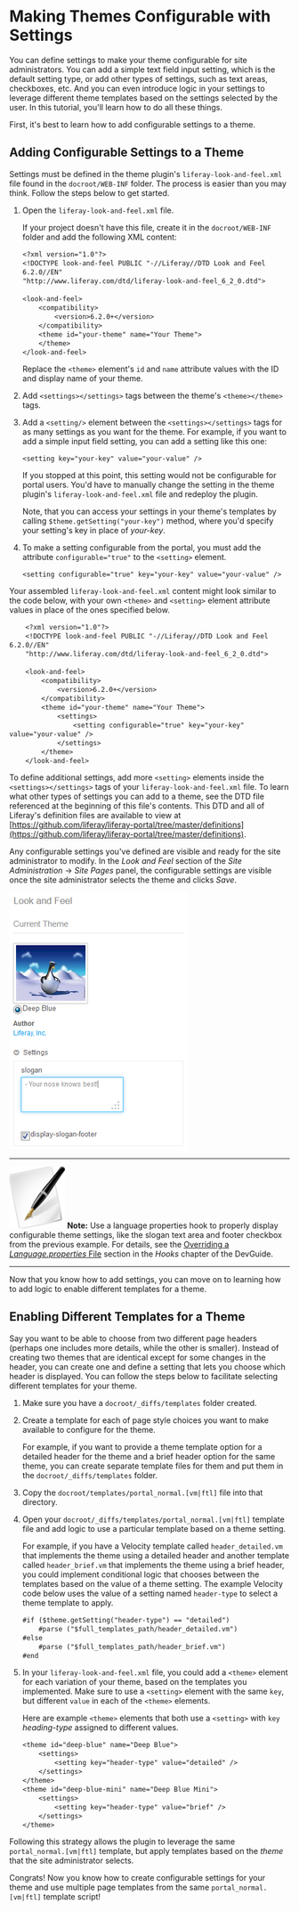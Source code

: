 # Making Themes Configurable with Settings [](id=making-themes-configurable-with-settings)

You can define settings to make your theme configurable for site administrators.
You can add a simple text field input setting, which is the default setting
type, or add other types of settings, such as text areas, checkboxes, etc.
And you can even introduce logic in your settings to leverage different theme
templates based on the settings selected by the user. In this tutorial, you'll
learn how to do all these things. 

First, it's best to learn how to add configurable settings to a theme. 

## Adding Configurable Settings to a Theme

Settings must be defined in the theme plugin's `liferay-look-and-feel.xml` file found in the
`docroot/WEB-INF` folder. The
process is easier than you may think. Follow the steps below to get started.

1.  Open the `liferay-look-and-feel.xml` file.

    If your project doesn't have this file, create it in the `docroot/WEB-INF`
    folder and add the following XML content:

		<?xml version="1.0"?>
		<!DOCTYPE look-and-feel PUBLIC "-//Liferay//DTD Look and Feel 6.2.0//EN"
		"http://www.liferay.com/dtd/liferay-look-and-feel_6_2_0.dtd">

		<look-and-feel>
			<compatibility>
				<version>6.2.0+</version>
			</compatibility>
			<theme id="your-theme" name="Your Theme">
			</theme>
		</look-and-feel>

    Replace the `<theme>` element's `id` and `name` attribute values with the ID
    and display name of your theme. 

2.  Add `<settings></settings>` tags between the theme's `<theme></theme>` tags.

3.  Add a `<setting/>` element between the `<settings></settings>` tags for as
many settings as you want for the theme. For example, if you want to add a
simple input field setting, you can add a setting like this one: 

		<setting key="your-key" value="your-value" />

    If you stopped at this point, this setting would not be configurable for
    portal users. You'd have to manually change the setting in the theme
    plugin's `liferay-look-and-feel.xml` file and redeploy the plugin. 

    Note, that you can access your settings in your theme's templates by calling
    `$theme.getSetting("your-key")` method, where you'd specify your setting's
    key in place of *your-key*. 

4.  To make a setting configurable from the portal, you must add the attribute
`configurable="true"` to the `<setting>` element. 

		<setting configurable="true" key="your-key" value="your-value" />

Your assembled `liferay-look-and-feel.xml` content might look similar to the
code below, with your own `<theme>` and `<setting>` element attribute values in
place of the ones specified below. 

        <?xml version="1.0"?>
        <!DOCTYPE look-and-feel PUBLIC "-//Liferay//DTD Look and Feel 6.2.0//EN"
        "http://www.liferay.com/dtd/liferay-look-and-feel_6_2_0.dtd">

        <look-and-feel>
            <compatibility>
                <version>6.2.0+</version>
            </compatibility>
            <theme id="your-theme" name="Your Theme">
                <settings>
                    <setting configurable="true" key="your-key" value="your-value" />
                </settings>
            </theme>
        </look-and-feel>

To define additional settings, add more `<setting>` elements inside the
`<settings></settings>` tags of your `liferay-look-and-feel.xml` file. To learn
what other types of settings you can add to a theme, see the DTD file referenced
at the beginning of this file's contents. This DTD and all of Liferay's
definition files are available to view at 
[https://github.com/liferay/liferay-portal/tree/master/definitions](https://github.com/liferay/liferay-portal/tree/master/definitions). 

Any configurable settings you've defined are visible and ready for the site
administrator to modify. In the *Look and Feel* section of the *Site
Administration* &rarr; *Site Pages* panel, the configurable settings are visible
once the site administrator selects the theme and clicks *Save*.

![Figure 1: Here are examples of configurable settings for the site admin to enter a slogan and display the theme's footer. Themes and their settings are available in the *Look and Feel* of a site's page settings.](../../images/themes-custom-configurable-setting.png)

---

![note](../../images/tip-pen-paper.png) **Note:** Use a language properties
hook to properly display configurable theme settings, like the slogan text area
and footer checkbox from the previous example. For details, see the 
 [Overriding a *Language.properties* File](https://www.liferay.com/documentation/liferay-portal/6.2/development/-/ai/override-a-language-properties-hook-liferay-portal-6-2-dev-guide-en)
section in the *Hooks* chapter of the DevGuide.

---

Now that you know how to add settings, you can move on to learning how to add
logic to enable different templates for a theme. 

## Enabling Different Templates for a Theme

Say you want to be able to choose from two different page headers (perhaps
one includes more details, while the other is smaller). Instead of creating two
themes that are identical except for some changes in the header, you can create
one and define a setting that lets you choose which header is displayed. 
You can follow the steps below to facilitate selecting different templates for
your theme. 

1.  Make sure you have a `docroot/_diffs/templates` folder created.

2.  Create a template for each of page style choices you want to make available
    to configure for the theme. 

    For example, if you want to provide a theme template option for a detailed
    header for the theme and a brief header option for the same theme, you can
    create separate template files for them and put them in the
    `docroot/_diffs/templates` folder. 

3.  Copy the `docroot/templates/portal_normal.[vm|ftl]` file into that
    directory. 

4.  Open your `docroot/_diffs/templates/portal_normal.[vm|ftl]` template file
    and add logic to use a particular template based on a theme setting.

    For example, if you have a Velocity template called `header_detailed.vm`
    that implements the theme using a detailed header and another template
    called `header_brief.vm` that implements the theme using a brief header, you
    could implement conditional logic that chooses between the templates based
    on the value of a theme setting. The example Velocity code below uses the
    value of a setting named `header-type` to select a theme template to apply. 

        #if ($theme.getSetting("header-type") == "detailed")
            #parse ("$full_templates_path/header_detailed.vm")
        #else
            #parse ("$full_templates_path/header_brief.vm")
        #end

5.  In your `liferay-look-and-feel.xml` file, you could add a `<theme>` element
for each variation of your theme, based on the templates you implemented. Make
sure to use a `<setting>` element with the same `key`, but different `value` in
each of the `<theme>` elements. 

    Here are example `<theme>` elements that both use a `<setting>` with `key`
    *heading-type* assigned to different values. 

        <theme id="deep-blue" name="Deep Blue">
            <settings>
                <setting key="header-type" value="detailed" />
            </settings>
        </theme>
        <theme id="deep-blue-mini" name="Deep Blue Mini">
            <settings>
                <setting key="header-type" value="brief" />
            </settings>
        </theme>

Following this strategy allows the plugin to leverage the same
`portal_normal.[vm|ftl]` template, but apply templates based on the *theme* that
the site administrator selects. 

Congrats! Now you know how to create configurable settings for your theme and
use multiple page templates from the same `portal_normal.[vm|ftl]` template
script! 

